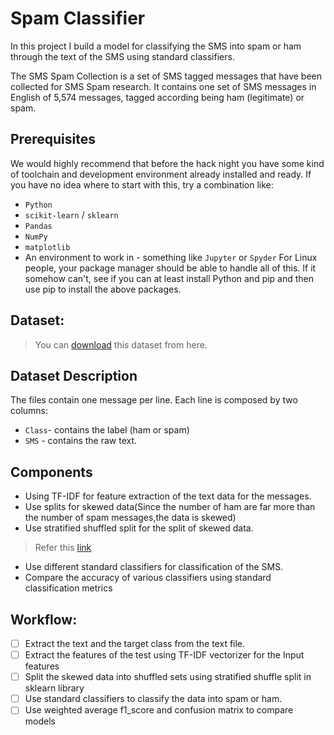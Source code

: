 # Spam Classifier
In this project I build a model for classifying the SMS into spam or ham through the text of the SMS using standard classifiers.

The SMS Spam Collection is a set of SMS tagged messages that have been collected for SMS Spam research. It contains one set of SMS messages in English of 5,574 messages, tagged according being ham (legitimate) or spam.
## Prerequisites
We would highly recommend that before the hack night you have some kind of toolchain and development environment already installed and ready. If you have no idea where to start with this, try a combination like:
-  `Python`
-  `scikit-learn` / `sklearn`
-  `Pandas`
-  `NumPy`
-  `matplotlib`
-  An environment to work in - something like `Jupyter` or `Spyder`
For Linux people, your package manager should be able to handle all of this. If it somehow can't, see if you can at least install Python and pip and then use pip to install the above packages.
## Dataset:
> You can [download](https://drive.google.com/open?id=18TGGVR4TqYLY2_sI4sRWMz4ncOidr0Ju) this dataset from here.
## Dataset Description
The files contain one message per line. Each line is composed by two columns:
- `Class`- contains the label (ham or spam) 
- `SMS` - contains the raw text.
## Components
-  Using TF-IDF for feature extraction of the text data for the messages.
-  Use splits for skewed data(Since the number of ham are far more than the number of spam messages,the data is skewed)
-  Use stratified shuffled split for the split of skewed data.
> Refer this [link](http://scikitlearn.org/stable/modules/generated/sklearn.model_selection.StratifiedShuffleSplit.html)
-  Use different standard classifiers for classification of the SMS.
-  Compare the accuracy of various classifiers using standard classification metrics
## Workflow:
- [ ] Extract the text and the target class from the text file.
- [ ] Extract the features of the test using TF-IDF vectorizer for the Input features
- [ ] Split the skewed data into shuffled sets using stratified shuffle split in sklearn library
- [ ] Use standard classifiers to classify the data into spam or ham.
- [ ] Use weighted average f1_score and confusion matrix to compare models
